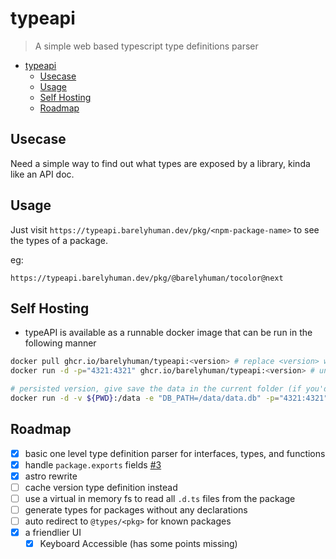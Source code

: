 # typeapi

> A simple web based typescript type definitions parser

- [typeapi](#typeapi)
  - [Usecase](#usecase)
  - [Usage](#usage)
  - [Self Hosting](#self-hosting)
  - [Roadmap](#roadmap)

## Usecase

Need a simple way to find out what types are exposed by a library, kinda like an
API doc.

## Usage

Just visit `https://typeapi.barelyhuman.dev/pkg/<npm-package-name>` to see the
types of a package.

eg:

```
https://typeapi.barelyhuman.dev/pkg/@barelyhuman/tocolor@next
```

## Self Hosting

- typeAPI is available as a runnable docker image that can be run in the
  following manner

```sh
docker pull ghcr.io/barelyhuman/typeapi:<version> # replace <version> with the latest tag from the releases section
docker run -d -p="4321:4321" ghcr.io/barelyhuman/typeapi:<version> # unpersisted version

# persisted version, give save the data in the current folder (if you'd like to replicate the db for backup)
docker run -d -v ${PWD}:/data -e "DB_PATH=/data/data.db" -p="4321:4321" ghcr.io/barelyhuman/typeapi:<version>
```

## Roadmap

- [x] basic one level type definition parser for interfaces, types, and
      functions
- [x] handle `package.exports` fields
      [#3](https://github.com/barelyhuman/typeapi/pull/3)
- [x] astro rewrite
- [ ] cache version type definition instead
- [ ] use a virtual in memory fs to read all `.d.ts` files from the package
- [ ] generate types for packages without any declarations
- [ ] auto redirect to `@types/<pkg>` for known packages
- [x] a friendlier UI
  - [x] Keyboard Accessible (has some points missing)
